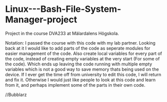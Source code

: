 # Linux---Bash-File-System-Manager-project
Project in the course DVA233 at Mälardalens Högskola. 

Notation: I passed the course with this code with my lab partner. Looking back at it I would like to add parts of the code as seperate modules for easier management of the code.
Also create local variables for every part of the code, instead of creating empty variables at the very start (For some of the code). Which ends up leaving the code running with multiple empty variables which is not a good way to save memory thats being used on the device.
If I ever get the time off from university to edit this code, I will return and fix it. Otherwise I would just like people to look at this code and learn from it, and perhaps implement some of the parts in their own code.

//Bubblarz
